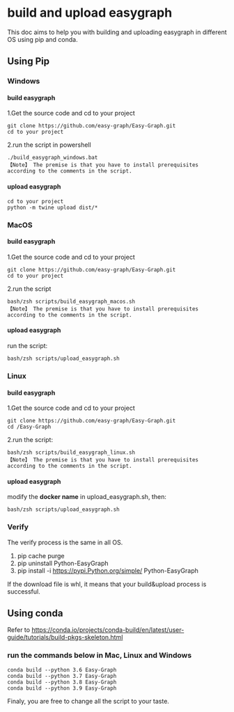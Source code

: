 # build and upload easygraph
This doc aims to help you with building and uploading easygraph in different OS using pip and conda.

## Using Pip 

### Windows

#### build easygraph

1.Get the source code and cd to your project

    git clone https://github.com/easy-graph/Easy-Graph.git
    cd to your project
    
2.run the script in powershell

    ./build_easygraph_windows.bat
    【Note】 The premise is that you have to install prerequisites according to the comments in the script. 

    

#### upload easygraph

    cd to your project
    python -m twine upload dist/*

### MacOS

#### build easygraph

1.Get the source code and cd to your project

    git clone https://github.com/easy-graph/Easy-Graph.git
    cd to your project
    
2.run the script

    bash/zsh scripts/build_easygraph_macos.sh
    【Note】 The premise is that you have to install prerequisites according to the comments in the script. 

    

#### upload easygraph

run the script:

    bash/zsh scripts/upload_easygraph.sh

### Linux

#### build easygraph

1.Get the source code and cd to your project

    git clone https://github.com/easy-graph/Easy-Graph.git
    cd /Easy-Graph

2.run the script:

    bash/zsh scripts/build_easygraph_linux.sh
    【Note】 The premise is that you have to install prerequisites according to the comments in the script. 

#### upload easygraph

modify the **docker name** in upload_easygraph.sh, then:

    bash/zsh scripts/upload_easygraph.sh
    


### Verify
The verify process is the same in all OS.
1. pip cache purge
2. pip uninstall Python-EasyGraph
3. pip install -i https://pypi.Python.org/simple/ Python-EasyGraph

If the download file is whl, it means that your build&upload process is successful.


## Using conda

Refer to https://conda.io/projects/conda-build/en/latest/user-guide/tutorials/build-pkgs-skeleton.html

### run the commands below in Mac, Linux and Windows
    conda build --python 3.6 Easy-Graph 
    conda build --python 3.7 Easy-Graph 
    conda build --python 3.8 Easy-Graph 
    conda build --python 3.9 Easy-Graph 

Finaly, you are free to change all the script to your taste.